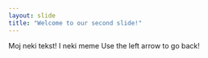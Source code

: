 ```yaml
---
layout: slide
title: "Welcome to our second slide!"
---
```

Moj neki tekst! I neki meme
Use the left arrow to go back!
